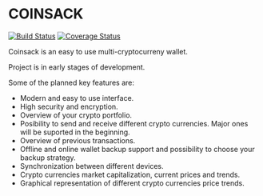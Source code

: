 # COINSACK

[![Build Status](https://travis-ci.org/nikolafon/coinsack.svg?branch=master)](https://travis-ci.org/nikolafon/coinsack) [![Coverage Status](https://coveralls.io/repos/github/nikolafon/coinsack/badge.svg?branch=master)](https://coveralls.io/github/nikolafon/coinsack?branch=master)

Coinsack is an easy to use multi-cryptocurreny wallet.

Project is in early stages of development.

Some of the planned key features are:

 * Modern and easy to use interface.
 * High security and encryption. 
 * Overview of your crypto portfolio.
 * Posibility to send and receive different crypto currencies. Major ones will be suported in the beginning.
 * Overview of previous transactions.
 * Offline and online wallet backup support and possibility to choose your backup strategy.
 * Synchronization between different devices.
 * Crypto currencies market capitalization, current prices and trends.
 * Graphical representation of different crypto currencies price trends.
